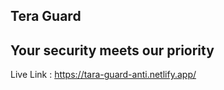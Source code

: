 ## Tera Guard 

## Your security meets our priority


Live Link : https://tara-guard-anti.netlify.app/
